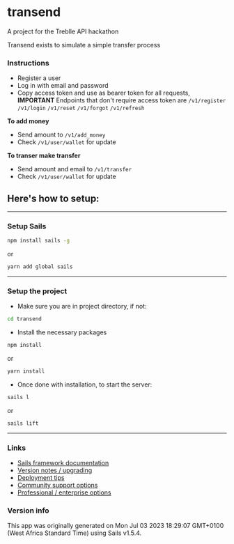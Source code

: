 # transend

A project for the Treblle API hackathon

Transend exists to simulate a simple transfer process

### Instructions
- Register a user
- Log in with email and password
- Copy access token and use as bearer token for all requests, **IMPORTANT**
Endpoints that don't require access token are `/v1/register` `/v1/login` `/v1/reset` `/v1/forgot` `/v1/refresh`

**To add money**
- Send amount to `/v1/add_money`
- Check `/v1/user/wallet` for update

**To transer make transfer**
- Send amount and email to `/v1/transfer`
- Check `/v1/user/wallet` for update

Here's how to setup:
---
---
### Setup Sails

```sh 
npm install sails -g
```
or
```sh
yarn add global sails
```
---

### Setup the project
- Make sure you are in project directory, if not:

```sh
cd transend
```
- Install the necessary packages

```sh
npm install
```
or
```sh
yarn install
```
- Once done with installation, to start the server:
```sh
sails l
```
or
```sh
sails lift
```
---

### Links

+ [Sails framework documentation](https://sailsjs.com/get-started)
+ [Version notes / upgrading](https://sailsjs.com/documentation/upgrading)
+ [Deployment tips](https://sailsjs.com/documentation/concepts/deployment)
+ [Community support options](https://sailsjs.com/support)
+ [Professional / enterprise options](https://sailsjs.com/enterprise)


### Version info

This app was originally generated on Mon Jul 03 2023 18:29:07 GMT+0100 (West Africa Standard Time) using Sails v1.5.4.

<!-- Internally, Sails used [`sails-generate@2.0.8`](https://github.com/balderdashy/sails-generate/tree/v2.0.8/lib/core-generators/new). -->



<!--
Note:  Generators are usually run using the globally-installed `sails` CLI (command-line interface).  This CLI version is _environment-specific_ rather than app-specific, thus over time, as a project's dependencies are upgraded or the project is worked on by different developers on different computers using different versions of Node.js, the Sails dependency in its package.json file may differ from the globally-installed Sails CLI release it was originally generated with.  (Be sure to always check out the relevant [upgrading guides](https://sailsjs.com/upgrading) before upgrading the version of Sails used by your app.  If you're stuck, [get help here](https://sailsjs.com/support).)
-->

